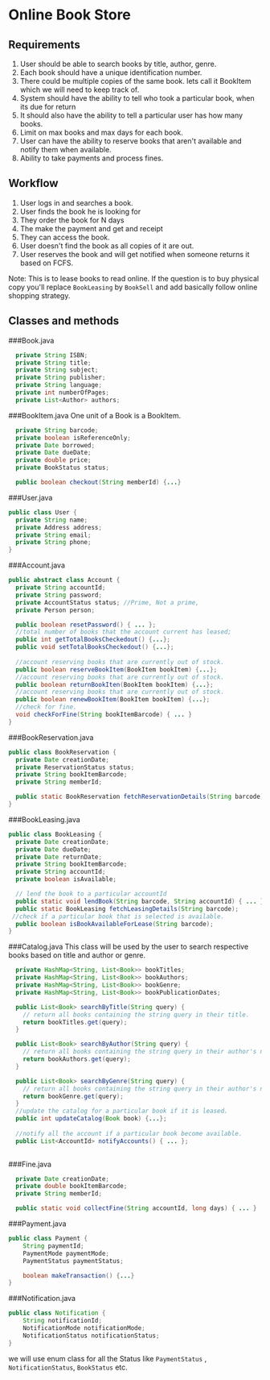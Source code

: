 # Online Book Store

## Requirements
1. User should be able to search books by title, author, genre.
2. Each book should have a unique identification number.
3. There could be multiple copies of the same book. lets call it BookItem which we will need to keep track of.
4. System should have the ability to tell who took a particular book, when its due for return
5. It should also have the ability to tell a particular user has how many books.
6. Limit on max books and max days for each book.
7. User can have the ability to reserve books that aren't available and notify them when available.
8. Ability to take payments and process fines.

## Workflow
1. User logs in and searches a book.
2. User finds the book he is looking for
3. They order the book for N days
4. The make the payment and get and receipt
5. They can access the book.
6. User doesn't find the book as all copies of it are out.
7. User reserves the book and will get notified when someone returns it based on FCFS.



Note: This is to lease books to read online. If the question is to buy physical copy
you'll replace `BookLeasing` by `BookSell` and add basically follow online shopping strategy.

## Classes and methods

###Book.java
```java
  private String ISBN;
  private String title;
  private String subject;
  private String publisher;
  private String language;
  private int numberOfPages;
  private List<Author> authors;

```

###BookItem.java
One unit of a Book is a BookItem.
```java
  private String barcode;
  private boolean isReferenceOnly;
  private Date borrowed;
  private Date dueDate;
  private double price;
  private BookStatus status;

  public boolean checkout(String memberId) {...}
```

###User.java
```java
public class User {
  private String name;
  private Address address;
  private String email;
  private String phone;
}
```
###Account.java
```java
public abstract class Account {
  private String accountId;
  private String password;
  private AccountStatus status; //Prime, Not a prime, 
  private Person person;

  public boolean resetPassword() { ... };
  //total number of books that the account current has leased; 
  public int getTotalBooksCheckedout() {...};
  public void setTotalBooksCheckedout() {...};
  
  //account reserving books that are currently out of stock.
  public boolean reserveBookItem(BookItem bookItem) {...};
  //account reserving books that are currently out of stock.
  public boolean returnBookIten(BookItem bookItem) {...};
  //account reserving books that are currently out of stock.
  public boolean renewBookItem(BookItem bookItem) {...};
  //check for fine.
  void checkForFine(String bookItemBarcode) { ... }
}
```

###BookReservation.java
```java
public class BookReservation {  
  private Date creationDate;
  private ReservationStatus status;
  private String bookItemBarcode;
  private String memberId;

  public static BookReservation fetchReservationDetails(String barcode) {...};
}

```
###BookLeasing.java
```java
public class BookLeasing {
  private Date creationDate;
  private Date dueDate;
  private Date returnDate;
  private String bookItemBarcode;
  private String accountId;
  private boolean isAvailable;

  // lend the book to a particular accountId
  public static void lendBook(String barcode, String accountId) { ... };
  public static BookLeasing fetchLeasingDetails(String barcode);
 //check if a particular book that is selected is available.
  public boolean isBookAvailableForLease(String barcode);
}

```

###Catalog.java
This class will be used by the user to search respective books based on title and author or genre.
```java
  private HashMap<String, List<Book>> bookTitles;
  private HashMap<String, List<Book>> bookAuthors;
  private HashMap<String, List<Book>> bookGenre;
  private HashMap<String, List<Book>> bookPublicationDates;

  public List<Book> searchByTitle(String query) {
    // return all books containing the string query in their title.
    return bookTitles.get(query);
  }

  public List<Book> searchByAuthor(String query) {
    // return all books containing the string query in their author's name.
    return bookAuthors.get(query);
  }

  public List<Book> searchByGenre(String query) {
    // return all books containing the string query in their author's name.
    return bookGenre.get(query);
  }
  //update the catalog for a particular book if it is leased.
  public int updateCatalog(Book book) {...};
  
  //notify all the account if a particular book become available.
  public List<AccountId> notifyAccounts() { ... };
  
```

###Fine.java
```java
  private Date creationDate;
  private double bookItemBarcode;
  private String memberId;

  public static void collectFine(String accountId, long days) { ... }
```
###Payment.java
```java
public class Payment {
	String paymentId;
	PaymentMode paymentMode;
	PaymentStatus paymentStatus;

	boolean makeTransaction() {...}
}
```
###Notification.java
```java
public class Notification {
	String notificationId;
	NotificationMode notificationMode;
	NotificationStatus notificationStatus;
}
```

we will use enum class for all the Status like `PaymentStatus` , `NotificationStatus`, `BookStatus` etc.

